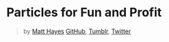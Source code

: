 # Particles for Fun and Profit
> by [Matt Hayes](mailto:matt@mysterycommand.com)
> [GitHub](https://github.com/mysterycommand), [Tumblr](https://mysterycommand.tumblr.com), [Twitter](https://twitter.com/mysterycommand)
